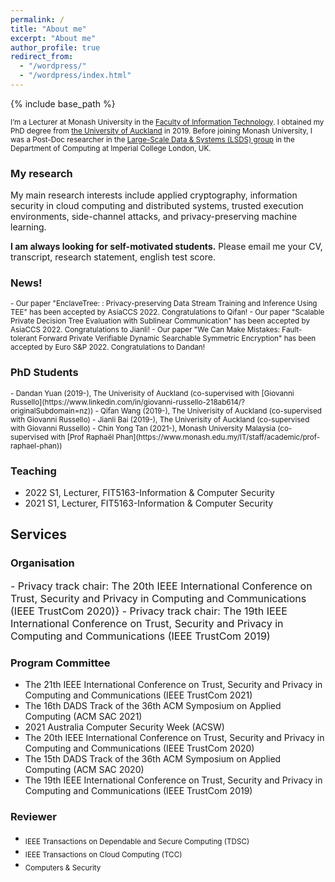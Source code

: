 ```yaml
---
permalink: /
title: "About me"
excerpt: "About me"
author_profile: true
redirect_from: 
  - "/wordpress/"
  - "/wordpress/index.html"
---
```


{% include base_path %}

 
<sub> I’m a Lecturer at Monash University in the [Faculty of Information Technology](https://www.monash.edu/it). I obtained my PhD degree from [the University of Auckland](https://www.auckland.ac.nz/en.html) in 2019. Before joining Monash University, I was a Post-Doc researcher in the [Large-Scale Data & Systems (LSDS) group](https://lsds.doc.ic.ac.uk/) in the Department of Computing at Imperial College London, UK.  

### My research
My main research interests include applied cryptography, information security in cloud computing and distributed systems, trusted execution environments, side-channel attacks, and privacy-preserving machine learning.

**I am always looking for self-motivated students.** Please email me your CV, transcript, research statement, english test score.</sub> 

### News!
<sub> 
- Our paper "EnclaveTree: : Privacy-preserving Data Stream Training and Inference Using TEE" has been accepted by AsiaCCS 2022. Congratulations to Qifan!
- Our paper "Scalable Private Decision Tree Evaluation with Sublinear Communication" has been accepted by AsiaCCS 2022. Congratulations to Jianli!
- Our paper "We Can Make Mistakes: Fault-tolerant Forward Private Verifiable Dynamic Searchable Symmetric Encryption" has been accepted by Euro S&P 2022. Congratulations to Dandan!</sub>  

### PhD Students
<sub> 
- Dandan Yuan (2019-), The Univerisity of Auckland (co-supervised with [Giovanni Russello](https://www.linkedin.com/in/giovanni-russello-218ab614/?originalSubdomain=nz))
- Qifan Wang (2019-), The Univerisity of Auckland (co-supervised with Giovanni Russello)
- Jianli Bai (2019-), The Univerisity of Auckland (co-supervised with Giovanni Russello)
- Chin Yong Tan (2021-), Monash University Malaysia (co-supervised with [Prof Raphaël Phan](https://www.monash.edu.my/IT/staff/academic/prof-raphael-phan))
</sub> 
  
### Teaching
- 2022 S1, Lecturer, FIT5163-Information & Computer Security
- 2021 S1, Lecturer, FIT5163-Information & Computer Security


## Services

### Organisation
  <font size="3"> 
- Privacy track chair: The 20th IEEE International Conference on Trust, Security and Privacy in Computing and Communications (IEEE TrustCom 2020)}
- Privacy track chair: The 19th IEEE International Conference on Trust, Security and Privacy in Computing and Communications (IEEE TrustCom 2019)
</font>

### Program Committee
- The 21th IEEE International Conference on Trust, Security and Privacy in Computing and Communications (IEEE TrustCom 2021)
- The 16th DADS Track of the 36th ACM Symposium on Applied Computing (ACM SAC 2021)
- 2021 Australia Computer Security Week (ACSW)
- The 20th IEEE International Conference on Trust, Security and Privacy in Computing and Communications (IEEE TrustCom 2020)
- The 15th DADS Track of the 36th ACM Symposium on Applied Computing (ACM SAC 2020)
- The 19th IEEE International Conference on Trust, Security and Privacy in Computing and Communications (IEEE TrustCom 2019)

### Reviewer
- <sub> IEEE Transactions on Dependable and Secure Computing (TDSC)</sub> 
- <sub> IEEE Transactions on Cloud Computing (TCC)</sub> 
- <sub> Computers & Security</sub>
